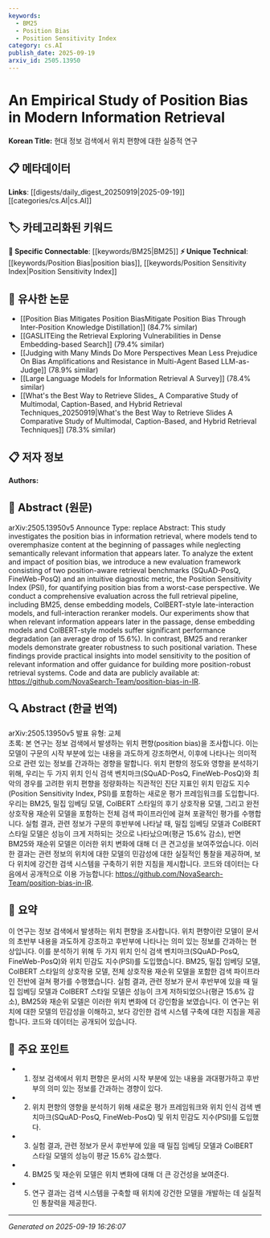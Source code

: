```yaml
---
keywords:
  - BM25
  - Position Bias
  - Position Sensitivity Index
category: cs.AI
publish_date: 2025-09-19
arxiv_id: 2505.13950
---
```


<!-- KEYWORD_LINKING_METADATA:
{
  "processed_timestamp": "2025-09-22 21:56:49.867570",
  "vocabulary_version": "1.0",
  "selected_keywords": [
    "BM25",
    "Position Bias",
    "Position Sensitivity Index"
  ],
  "rejected_keywords": [
    "Dense Embedding Models",
    "ColBERT-style Models"
  ],
  "similarity_scores": {
    "BM25": 0.8,
    "Position Bias": 0.78,
    "Position Sensitivity Index": 0.79
  },
  "extraction_method": "AI_prompt_based",
  "budget_applied": true
}
-->


# An Empirical Study of Position Bias in Modern Information Retrieval

**Korean Title:** 현대 정보 검색에서 위치 편향에 대한 실증적 연구

## 📋 메타데이터

**Links**: [[digests/daily_digest_20250919|2025-09-19]]   [[categories/cs.AI|cs.AI]]

## 🏷️ 카테고리화된 키워드
**🔗 Specific Connectable**: [[keywords/BM25|BM25]]
**⚡ Unique Technical**: [[keywords/Position Bias|position bias]], [[keywords/Position Sensitivity Index|Position Sensitivity Index]]

## 🔗 유사한 논문
- [[Position Bias Mitigates Position BiasMitigate Position Bias Through Inter-Position Knowledge Distillation]] (84.7% similar)
- [[GASLITEing the Retrieval Exploring Vulnerabilities in Dense Embedding-based Search]] (79.4% similar)
- [[Judging with Many Minds Do More Perspectives Mean Less Prejudice On Bias Amplifications and Resistance in Multi-Agent Based LLM-as-Judge]] (78.9% similar)
- [[Large Language Models for Information Retrieval A Survey]] (78.4% similar)
- [[What's the Best Way to Retrieve Slides_ A Comparative Study of Multimodal, Caption-Based, and Hybrid Retrieval Techniques_20250919|What's the Best Way to Retrieve Slides A Comparative Study of Multimodal, Caption-Based, and Hybrid Retrieval Techniques]] (78.3% similar)

## 📋 저자 정보

**Authors:** 

## 📄 Abstract (원문)

arXiv:2505.13950v5 Announce Type: replace 
Abstract: This study investigates the position bias in information retrieval, where models tend to overemphasize content at the beginning of passages while neglecting semantically relevant information that appears later. To analyze the extent and impact of position bias, we introduce a new evaluation framework consisting of two position-aware retrieval benchmarks (SQuAD-PosQ, FineWeb-PosQ) and an intuitive diagnostic metric, the Position Sensitivity Index (PSI), for quantifying position bias from a worst-case perspective. We conduct a comprehensive evaluation across the full retrieval pipeline, including BM25, dense embedding models, ColBERT-style late-interaction models, and full-interaction reranker models. Our experiments show that when relevant information appears later in the passage, dense embedding models and ColBERT-style models suffer significant performance degradation (an average drop of 15.6%). In contrast, BM25 and reranker models demonstrate greater robustness to such positional variation. These findings provide practical insights into model sensitivity to the position of relevant information and offer guidance for building more position-robust retrieval systems. Code and data are publicly available at: https://github.com/NovaSearch-Team/position-bias-in-IR.

## 🔍 Abstract (한글 번역)

arXiv:2505.13950v5 발표 유형: 교체  
초록: 본 연구는 정보 검색에서 발생하는 위치 편향(position bias)을 조사합니다. 이는 모델이 구문의 시작 부분에 있는 내용을 과도하게 강조하면서, 이후에 나타나는 의미적으로 관련 있는 정보를 간과하는 경향을 말합니다. 위치 편향의 정도와 영향을 분석하기 위해, 우리는 두 가지 위치 인식 검색 벤치마크(SQuAD-PosQ, FineWeb-PosQ)와 최악의 경우를 고려한 위치 편향을 정량화하는 직관적인 진단 지표인 위치 민감도 지수(Position Sensitivity Index, PSI)를 포함하는 새로운 평가 프레임워크를 도입합니다. 우리는 BM25, 밀집 임베딩 모델, ColBERT 스타일의 후기 상호작용 모델, 그리고 완전 상호작용 재순위 모델을 포함하는 전체 검색 파이프라인에 걸쳐 포괄적인 평가를 수행합니다. 실험 결과, 관련 정보가 구문의 후반부에 나타날 때, 밀집 임베딩 모델과 ColBERT 스타일 모델은 성능이 크게 저하되는 것으로 나타났으며(평균 15.6% 감소), 반면 BM25와 재순위 모델은 이러한 위치 변화에 대해 더 큰 견고성을 보여주었습니다. 이러한 결과는 관련 정보의 위치에 대한 모델의 민감성에 대한 실질적인 통찰을 제공하며, 보다 위치에 강건한 검색 시스템을 구축하기 위한 지침을 제시합니다. 코드와 데이터는 다음에서 공개적으로 이용 가능합니다: https://github.com/NovaSearch-Team/position-bias-in-IR.

## 📝 요약

이 연구는 정보 검색에서 발생하는 위치 편향을 조사합니다. 위치 편향이란 모델이 문서의 초반부 내용을 과도하게 강조하고 후반부에 나타나는 의미 있는 정보를 간과하는 현상입니다. 이를 분석하기 위해 두 가지 위치 인식 검색 벤치마크(SQuAD-PosQ, FineWeb-PosQ)와 위치 민감도 지수(PSI)를 도입했습니다. BM25, 밀집 임베딩 모델, ColBERT 스타일의 상호작용 모델, 전체 상호작용 재순위 모델을 포함한 검색 파이프라인 전반에 걸쳐 평가를 수행했습니다. 실험 결과, 관련 정보가 문서 후반부에 있을 때 밀집 임베딩 모델과 ColBERT 스타일 모델은 성능이 크게 저하되었으나(평균 15.6% 감소), BM25와 재순위 모델은 이러한 위치 변화에 더 강인함을 보였습니다. 이 연구는 위치에 대한 모델의 민감성을 이해하고, 보다 강인한 검색 시스템 구축에 대한 지침을 제공합니다. 코드와 데이터는 공개되어 있습니다.

## 🎯 주요 포인트

- 1. 정보 검색에서 위치 편향은 문서의 시작 부분에 있는 내용을 과대평가하고 후반부의 의미 있는 정보를 간과하는 경향이 있다.

- 2. 위치 편향의 영향을 분석하기 위해 새로운 평가 프레임워크와 위치 인식 검색 벤치마크(SQuAD-PosQ, FineWeb-PosQ) 및 위치 민감도 지수(PSI)를 도입했다.

- 3. 실험 결과, 관련 정보가 문서 후반부에 있을 때 밀집 임베딩 모델과 ColBERT 스타일 모델의 성능이 평균 15.6% 감소했다.

- 4. BM25 및 재순위 모델은 위치 변화에 대해 더 큰 강건성을 보여준다.

- 5. 연구 결과는 검색 시스템을 구축할 때 위치에 강건한 모델을 개발하는 데 실질적인 통찰력을 제공한다.

---

*Generated on 2025-09-19 16:26:07*